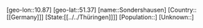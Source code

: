 ﻿---
location: [51.37,10.87]
type: City
tags:
- geo/City


SpocWebEntityId: 34367
isDeleted: false
confidential: public

---
[geo-lon::10.87]
[geo-lat::51.37]
[name::Sondershausen]
[Country::[[Germany]]]
[State:[[../../Thüringen]]]]
[Population::]
[Unknown::]

